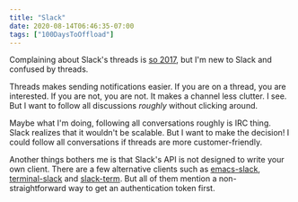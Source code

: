 ```yaml
---
title: "Slack"
date: 2020-08-14T06:46:35-07:00
tags: ["100DaysToOffload"]
---
```

Complaining about Slack's threads is [so 2017](https://www.theverge.com/2017/1/18/14305528/slack-threads-threaded-messages), but I'm new to Slack and confused by threads.

Threads makes sending notifications easier. If you are on a thread, you are interested. If you are not, you are not. It makes a channel less clutter. I see. But I want to follow all discussions *roughly* without clicking around.

Maybe what I'm doing, following all conversations roughly is IRC thing. Slack realizes that it wouldn't be scalable. But I want to make the decision! I could follow all conversations if threads are more customer-friendly.

Another things bothers me is that Slack's API is not designed to write your own client. There are a few alternative clients such as [emacs-slack](https://github.com/yuya373/emacs-slack), [terminal-slack](https://github.com/evanyeung/terminal-slack) and [slack-term](https://github.com/erroneousboat/slack-term). But all of them mention a non-straightforward way to get an authentication token first.
